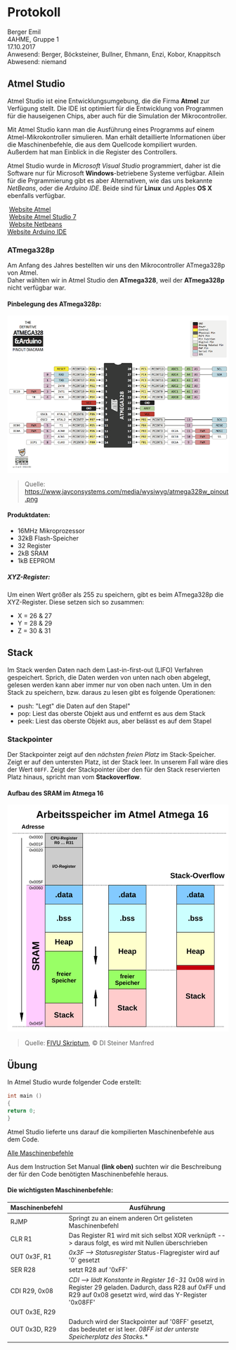 # Protokoll
  Berger Emil  
  4AHME, Gruppe 1  
  17.10.2017  
  Anwesend: Berger, Böcksteiner, Bullner, Ehmann, Enzi, Kobor, Knappitsch  
  Abwesend: niemand  

## Atmel Studio
Atmel Studio ist eine Entwicklungsumgebung, die die Firma **Atmel** zur Verfügung stellt.
Die IDE ist optimiert für die Entwicklung von Programmen für die hauseigenen Chips, aber auch für die Simulation der Mikrocontroller.

Mit Atmel Studio kann man die Ausführung eines Programms auf einem Atmel-Mikrokontroller simulieren. Man erhält detaillierte Informationen über die Maschinenbefehle, die aus dem Quellcode kompiliert wurden. Außerdem hat man Einblick in die Register des Controllers.

Atmel Studio wurde in *Microsoft Visual Studio* programmiert, daher ist die Software nur für Microsoft **Windows**-betriebene Systeme verfügbar.
Allein für die Prgrammierung gibt es aber Alternativen, wie das uns bekannte *NetBeans*, oder die *Arduino IDE*. Beide sind für **Linux** und Apples **OS X** ebenfalls verfügbar.

  [Website Atmel](http://www.atmel.com)  
  [Website Atmel Studio 7](http://www.atmel.com/microsite/atmel-studio/)  
  [Website Netbeans](https://netbeans.org)  
  [Website Arduino IDE](https://www.arduino.cc/en/main/software#)  

### ATmega328p
  Am Anfang des Jahres bestellten wir uns den Mikrocontroller ATmega328p von Atmel.  
  Daher wählten wir in Atmel Studio den **ATmega328**, weil der **ATmega328p** nicht verfügbar war.  
  
#### Pinbelegung des ATmega328p:
  ![ATmega328p Pins](/beremm14/atmega328w_pinout.png)
  > Quelle: https://www.jayconsystems.com/media/wysiwyg/atmega328w_pinout.png


#### Produktdaten:
- 16MHz Mikroprozessor
- 32kB Flash-Speicher
- 32 Register
- 2kB SRAM
- 1kB EEPROM

##### XYZ-Register:
Um einen Wert größer als 255 zu speichern, gibt es beim ATmega328p die XYZ-Register.
Diese setzen sich so zusammen:
- X = 26 & 27
- Y = 28 & 29
- Z = 30 & 31

## Stack
Im Stack werden Daten nach dem Last-in-first-out (LIFO) Verfahren gespeichert. Sprich, die Daten werden von unten nach oben abgelegt, gelesen werden kann aber immer nur von oben nach unten. Um in den Stack zu speichern, bzw. daraus zu lesen gibt es folgende Operationen:
- push: "Legt" die Daten auf den Stapel"
- pop: Liest das oberste Objekt aus und entfernt es aus dem Stack
- peek: Liest das oberste Objekt aus, aber belässt es auf dem Stapel

### Stackpointer
Der Stackpointer zeigt auf den *nächsten freien Platz* im Stack-Speicher. Zeigt er auf den untersten Platz, ist der Stack leer. In unserem Fall wäre dies der Wert `08FF`. Zeigt der Stackpointer über den für den Stack reservierten Platz hinaus, spricht man vom **Stackoverflow**.

#### Aufbau des SRAM im Atmega 16
  ![SRAM](/beremm14/speicherverwaltung_svg.svg)
  > Quelle: [FIVU Skriptum](https://lms.at/dotlrn/classes/informatik/610437.4AHME_FIVU.17_18/xolrn/EC743ABCF7AB5.symlink?resource_id=0-237409759&m=view#189503049), © DI Steiner Manfred

## Übung
In Atmel Studio wurde folgender Code erstellt:
```c
int main ()
{
return 0;
}
```

  Atmel Studio lieferte uns darauf die kompilierten Maschinenbefehle aus dem Code.  
  
  [Alle Maschinenbefehle](http://www.atmel.com/images/Atmel-0856-AVR-Instruction-Set-Manual.pdf)
  
  Aus dem Instruction Set Manual **(link oben)** suchten wir die Beschreibung der für den Code benötigten Maschinenbefehle heraus.  
  
  #### Die wichtigsten Maschinenbefehle:
  Maschinenbefehl | Ausführung
  --------------- | ----------
  RJMP | Springt zu an einem anderen Ort gelisteten Maschinenbefehl
  CLR R1 | Das Register R1 wird mit sich selbst XOR verknüpft --> daraus folgt, es wird mit Nullen überschrieben
  OUT 0x3F, R1 | *0x3F --> Statusregister* Status-Flagregister wird auf '0' gesetzt
  SER R28 | setzt R28 auf '0xFF'
  CDI R29, 0x08 | *CDI --> lädt Konstante in Register 16-31* 0x08 wird in Register 29 geladen. Dadurch, dass R28 auf 0xFF und R29 auf 0x08 gesetzt wird, wird das Y-Register '0x08FF'
  OUT 0x3E, R29 | 
  OUT 0x3D, R29 | Dadurch wird der Stackpointer auf '08FF' gesetzt, das bedeutet er ist leer. *08FF ist der unterste Speicherplatz des Stacks.**
